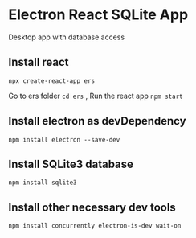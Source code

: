 # Electron React SQLite App
Desktop app with database access

## Install react 
`npx create-react-app ers`

Go to ers folder `cd ers` , 
Run the react app `npm start`

## Install electron as devDependency
`npm install electron --save-dev`

## Install SQLite3 database
`npm install sqlite3`

## Install other necessary dev tools
`npm install concurrently electron-is-dev wait-on `







